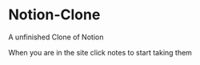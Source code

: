 # Notion-Clone
A unfinished Clone of Notion


When you are in the site click notes to start taking them

